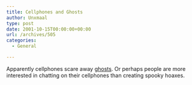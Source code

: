 ```yaml
---
title: Cellphones and Ghosts
author: Unxmaal
type: post
date: 2001-10-15T00:00:00+00:00
url: /archives/505
categories:
  - General

---
```

Apparently cellphones scare away [ghosts][1]. Or perhaps people are more interested in chatting on their cellphones than creating spooky hoaxes.

 [1]: http://uk.news.yahoo.com/011014/80/c9izn.html